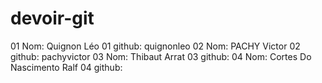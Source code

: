 # devoir-git

01 Nom: Quignon Léo 
01 github: quignonleo
02 Nom: PACHY Victor
02 github: pachyvictor
03 Nom: Thibaut Arrat
03 github:
04 Nom: Cortes Do Nascimento Ralf 
04 github:
